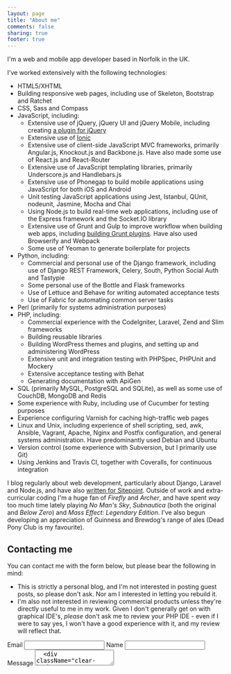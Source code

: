 ```yaml
---
layout: page
title: "About me"
comments: false
sharing: true
footer: true
---
```


I'm a web and mobile app developer based in Norfolk in the UK.

I've worked extensively with the following technologies:

* HTML5/XHTML
* Building responsive web pages, including use of Skeleton, Bootstrap and Ratchet
* CSS, Sass and Compass
* JavaScript, including:
  * Extensive use of jQuery, jQuery UI and jQuery Mobile, including creating [a plugin for jQuery](http://plugins.jquery.com/listfilter/)
  * Extensive use of [Ionic](http://ionicframework.com/)
  * Extensive use of client-side JavaScript MVC frameworks, primarily Angular.js, Knockout.js and Backbone.js. Have also made some use of React.js and React-Router
  * Extensive use of JavaScript templating libraries, primarily Underscore.js and Handlebars.js
  * Extensive use of Phonegap to build mobile applications using JavaScript for both iOS and Android
  * Unit testing JavaScript applications using Jest, Istanbul, QUnit, nodeunit, Jasmine, Mocha and Chai
  * Using Node.js to build real-time web applications, including use of the Express framework and the Socket.IO library
  * Extensive use of Grunt and Gulp to improve workflow when building web apps, including [building Grunt plugins](http://www.sitepoint.com/building-static-site-generator-grunt-plugin/). Have also used Browserify and Webpack
  * Some use of Yeoman to generate boilerplate for projects
* Python, including:
  * Commercial and personal use of the Django framework, including use of Django REST Framework, Celery, South, Python Social Auth and Tastypie
  * Some personal use of the Bottle and Flask frameworks
  * Use of Lettuce and Behave for writing automated acceptance tests
  * Use of Fabric for automating common server tasks
* Perl (primarily for systems administration purposes)
* PHP, including:
  * Commercial experience with the CodeIgniter, Laravel, Zend and Slim frameworks
  * Building reusable libraries
  * Building WordPress themes and plugins, and setting up and administering WordPress
  * Extensive unit and integration testing with PHPSpec, PHPUnit and Mockery
  * Extensive acceptance testing with Behat
  * Generating documentation with ApiGen
* SQL (primarily MySQL, PostgreSQL and SQLite), as well as some use of CouchDB, MongoDB and Redis
* Some experience with Ruby, including use of Cucumber for testing purposes
* Experience configuring Varnish for caching high-traffic web pages
* Linux and Unix, including experience of shell scripting, sed, awk, Ansible, Vagrant, Apache, Nginx and Postfix configuration, and general systems administration. Have predominantly used Debian and Ubuntu
* Version control (some experience with Subversion, but I primarily use Git)
* Using Jenkins and Travis CI, together with Coveralls, for continuous integration

I blog regularly about web development, particularly about Django, Laravel and Node.js, and have also [written for Sitepoint](http://www.sitepoint.com/author/mdaly/). Outside of work and extra-curricular coding I'm a huge fan of *Firefly* and *Archer*, and have spent *way* too much time lately playing *No Man's Sky*, *Subnautica* (both the original and *Below Zero*) and *Mass Effect: Legendary Edition*. I've also begun developing an appreciation of Guinness and Brewdog's range of ales (Dead Pony Club is my favourite).

Contacting me
-------------

You can contact me with the form below, but please bear the following in mind:

* This is strictly a personal blog, and I'm not interested in posting guest posts, so please don't ask. Nor am I interested in letting you rebuild it.
* I'm also not interested in reviewing commercial products unless they're directly useful to me in my work. Given I don't generally get on with graphical IDE's, *please* don't ask me to review your PHP IDE - even if I were to say yes, I won't have a good experience with it, and my review will reflect that.

<form method="post" action="https://getform.io/f/b040a476-171d-418a-a8ba-a521b8f8853e" className="p-4 w-full rounded-lg border-2 mx-auto bg-blue-600 text-white shadow-lg">
  <label htmlFor="email" autocomplete="email" className="p-2 my-4 w-1/3 float-left">
    Email
  </label>
  <input type="email" name="email" required className="p-2 my-4 w-2/3 border-2 rounded-lg float-right" />
  <label htmlFor="name" className="p-2 w-1/3 float-left">
    Name
  </label>
  <input type="text" name="name" autocomplete="name" required className="p-2 my-4 w-2/3 border-2 rounded-lg float-right" />
  <label htmlFor="message" className="p-2 w-1/3 float-left">
    Message
  </label>
  <textarea name="message" required className="p-2 w-2/3 border-2 rounded-lg float-right resize-none" />
  <div className="clear-both" />
  <input type="submit" value="Send" className="mt-8 p-2 w-full md:w-40 border-2 bg-white text-black rounded-lg shadow-lg" />
</form>
